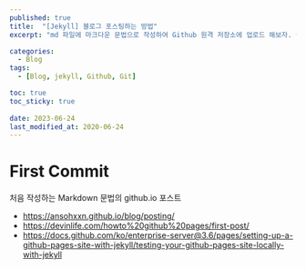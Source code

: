 ```yaml
---
published: true
title:  "[Jekyll] 블로그 포스팅하는 방법"
excerpt: "md 파일에 마크다운 문법으로 작성하여 Github 원격 저장소에 업로드 해보자. 에디터는 Visual Studio code 사용! 로컬 서버에서 확인도 해보자. "

categories:
  - Blog
tags:
  - [Blog, jekyll, Github, Git]

toc: true
toc_sticky: true
 
date: 2023-06-24
last_modified_at: 2020-06-24
---
```

# First Commit 

처음 작성하는 Markdown 문법의 github.io 포스트  
- https://ansohxxn.github.io/blog/posting/
- https://devinlife.com/howto%20github%20pages/first-post/
- https://docs.github.com/ko/enterprise-server@3.6/pages/setting-up-a-github-pages-site-with-jekyll/testing-your-github-pages-site-locally-with-jekyll